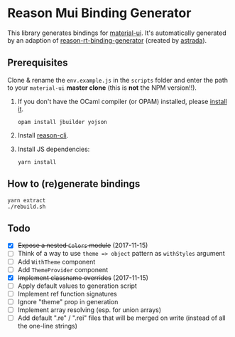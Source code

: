 # Reason Mui Binding Generator

This library generates bindings for
[material-ui](https://material-ui-1dab0.firebaseapp.com/). It's automatically generated by an adaption of  [reason-rt-binding-generator](https://github.com/astrada/reason-rt-binding-generator) (created by [astrada](https://github.com/astrada)).

## Prerequisites

Clone & rename the `env.example.js` in the `scripts` folder and enter the path to your `material-ui` **master clone** (this is **not** the NPM version!!).

1. If you don't have the OCaml compiler (or OPAM) installed, please [install
   it](http://opam.ocaml.org/doc/Install.html).

       opam install jbuilder yojson

2. Install
   [reason-cli](https://reasonml.github.io/guide/editor-tools/global-installation#recommended-through-npmyarn).

3. Install JS dependencies:

       yarn install

## How to (re)generate bindings
    yarn extract
    ./rebuild.sh
    
## Todo

- [x] ~~Expose a nested `Colors` module~~ (2017-11-15)
- [ ] Think of a way to use `theme => object` pattern as `withStyles` argument
- [ ] Add `WithTheme` component
- [ ] Add `ThemeProvider` component
- [x] ~~Implement classname overrides~~ (2017-11-15)
- [ ] Apply default values to generation script
- [ ] Implement ref function signatures
- [ ] Ignore "theme" prop in generation
- [ ] Implement array resolving (esp. for union arrays)
- [ ] Add default ".re" / ".rei" files that will be merged on write (instead of all the one-line strings)